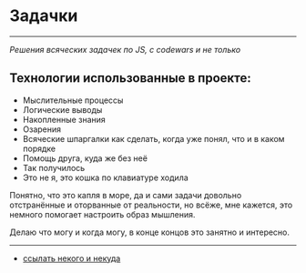 # Задачки
***
_Решения всяческих задачек по JS, с codewars и не только_

## __Технологии использованные в проекте:__

* Мыслительные процессы
* Логические выводы
* Накопленные знания
* Озарения
* Всяческие шпаргалки как сделать, когда уже понял, что и в каком порядке
* Помощь друга, куда же без неё
* Так получилось
* Это не я, это кошка по клавиатуре ходила 


Понятно, что это капля в море, да и сами задачи довольно отстранённые и оторванные от реальности,
но всёже, мне кажется, это немного помогает настроить образ мышления.

Делаю что могу и когда могу, в конце концов это занятно и интересно.

***

* [ссылать некого и некуда]() 